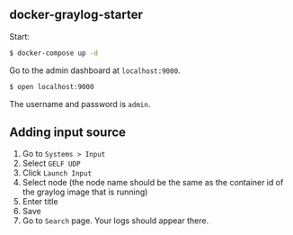 ## docker-graylog-starter

Start:
```bash
$ docker-compose up -d
```

Go to the admin dashboard at `localhost:9000`.
```bash
$ open localhost:9000
```

The username and password is `admin`.

## Adding input source

1. Go to `Systems > Input`
2. Select `GELF UDP`
3. Click `Launch Input`
4. Select node (the node name should be the same as the container id of the graylog image that is running)
5. Enter title
6. Save
7. Go to `Search` page. Your logs should appear there.
